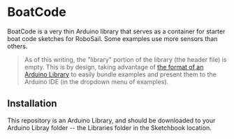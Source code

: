 # BoatCode

BoatCode is a very thin Arduino library that serves as a container for starter boat code sketches for RoboSail.  Some examples use more sensors than others.

> As of this writing, the "library" portion of the library (the header file) is empty.  This is by design, taking advantage of [the format of an Arduino Library](https://github.com/arduino/Arduino/wiki/Arduino-IDE-1.5:-Library-specification) to easily bundle examples and present them to the Arduino IDE (in the dropdown menu of examples).


Installation
------------

This repository is an Arduino Library, and should be downloaded to your Arduino Libray folder -- the Libraries folder in the Sketchbook location.
